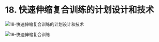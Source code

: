 # 18. 快速伸缩复合训练的计划设计和技术

![18-快速伸缩复合训练的计划设计和技术](https://fxpby.oss-cn-beijing.aliyuncs.com/blogImg/workout/cscs/18.%E5%BF%AB%E9%80%9F%E4%BC%B8%E7%BC%A9%E5%A4%8D%E5%90%88%E8%AE%AD%E7%BB%83%E7%9A%84%E8%AE%A1%E5%88%92%E8%AE%BE%E8%AE%A1%E5%92%8C%E6%8A%80%E6%9C%AF.png)

![18-快速伸缩复合训练](https://fxpby.oss-cn-beijing.aliyuncs.com/blogImg/workout/cscs/18.%E5%BF%AB%E9%80%9F%E4%BC%B8%E7%BC%A9%E5%A4%8D%E5%90%88%E8%AE%AD%E7%BB%83.png)
